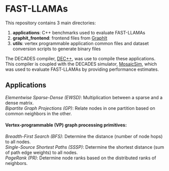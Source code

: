 # FAST-LLAMAs

This repository contains 3 main directories:
1. **applications**: C++ benchmarks used to evaluate FAST-LLAMAs
2. **graphit_frontend**: frontend files from [GraphIt](https://graphit-lang.org/)
3. **utils**: vertex programmable application common files and dataset conversion scripts to generate binary files

The DECADES compiler, [DEC++](https://github.com/PrincetonUniversity/DecadesCompiler), was use to compile these applications. This compiler is coupled with the DECADES simulator, [MosaicSim](https://github.com/PrincetonUniversity/MosaicSim), which was used to evaluate FAST-LLAMAs by providing performance estimates.

## Applications

*Elementwise Sparse-Dense (EWSD)*: Multiplication between a sparse and a dense matrix. \
*Bipartite Graph Projections (GP)*: Relate nodes in one partition based on common neighbors in the other.

#### Vertex-programmable (VP) graph processing primitives: 
*Breadth-First Search (BFS)*: Determine the distance (number of node hops) to all nodes. \
*Single-Source Shortest Paths (SSSP)*: Determine the shortest distance (sum of path edge weights) to all nodes. \
*PageRank (PR)*: Determine node ranks based on the distributed ranks of neighbors.
